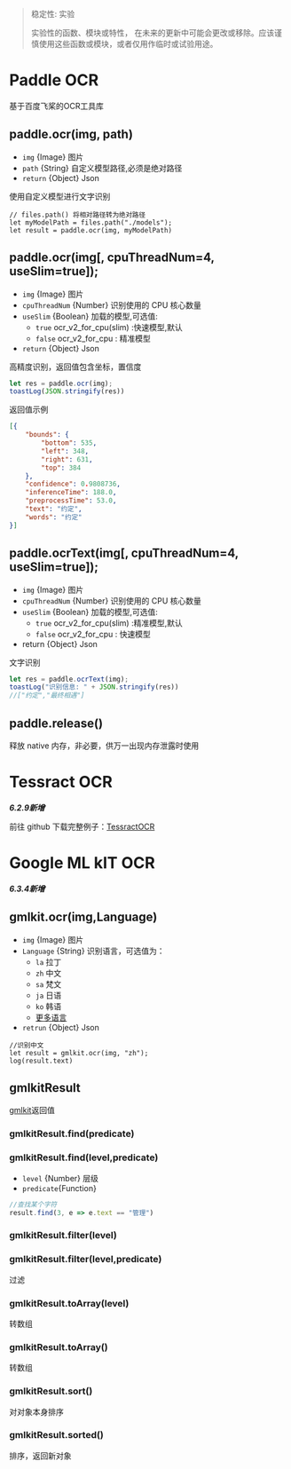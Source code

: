 >稳定性: 实验
>
> 实验性的函数、模块或特性，
> 在未来的更新中可能会更改或移除。应该谨慎使用这些函数或模块，或者仅用作临时或试验用途。
# Paddle OCR
基于百度飞桨的OCR工具库
## paddle.ocr(img, path)
- `img` {Image} 图片
- `path` {String} 自定义模型路径,必须是绝对路径
- `return` {Object} Json  

使用自定义模型进行文字识别
```
// files.path() 将相对路径转为绝对路径
let myModelPath = files.path("./models");
let result = paddle.ocr(img, myModelPath)
```
## paddle.ocr(img[, cpuThreadNum=4, useSlim=true]);
- ` img ` {Image} 图片
- ` cpuThreadNum ` {Number} 识别使用的 CPU 核心数量
- ` useSlim ` {Boolean} 加载的模型,可选值:
  - `true` ocr_v2_for_cpu(slim) :快速模型,默认
  - `false` ocr_v2_for_cpu : 精准模型
- `return` {Object} Json  

高精度识别，返回值包含坐标，置信度
```js
let res = paddle.ocr(img);
toastLog(JSON.stringify(res))
```
返回值示例
```json
[{
	"bounds": {
		"bottom": 535,
		"left": 348,
		"right": 631,
		"top": 384
	},
	"confidence": 0.9808736,
	"inferenceTime": 188.0,
	"preprocessTime": 53.0,
	"text": "约定",
	"words": "约定"
}]
```

## paddle.ocrText(img[, cpuThreadNum=4, useSlim=true]);
- ` img ` {Image} 图片
- ` cpuThreadNum ` {Number} 识别使用的 CPU 核心数量
- ` useSlim ` {Boolean} 加载的模型,可选值:
  - `true` ocr_v2_for_cpu(slim) :精准模型,默认
  - `false` ocr_v2_for_cpu : 快速模型
- return {Object} Json  

文字识别
```js
let res = paddle.ocrText(img);
toastLog("识别信息: " + JSON.stringify(res))
//["约定","最终相遇"]
```

## paddle.release()
 释放 native 内存，非必要，供万一出现内存泄露时使用

# Tessract OCR
***6.2.9新增***

前往 github 下载完整例子：[TessractOCR](https://github.com/wilinz/autoxjs-tessocr)

# Google ML kIT OCR 
***6.3.4新增***

## gmlkit.ocr(img,Language)
- `img` {Image} 图片
- `Language` {String} 识别语言，可选值为：
   - `la` 拉丁
   - `zh` 中文
   - `sa` 梵文
   - `ja` 日语
   - `ko` 韩语
   - [更多语言](https://developers.google.cn/ml-kit/vision/text-recognition/v2/languages)
- `retrun` {Object} Json
```JS
//识别中文
let result = gmlkit.ocr(img, "zh");
log(result.text)
```

## gmlkitResult
[gmlkit](#gmlkitocrimglanguage)返回值

### gmlkitResult.find(predicate)

### gmlkitResult.find(level,predicate)
- `level` {Number} 层级
- `predicate`{Function}
```js
//查找某个字符
result.find(3, e => e.text == "管理")
```

### gmlkitResult.filter(level)

### gmlkitResult.filter(level,predicate)
过滤

### gmlkitResult.toArray(level)
转数组

### gmlkitResult.toArray()
转数组

### gmlkitResult.sort()
对对象本身排序

### gmlkitResult.sorted()
排序，返回新对象
